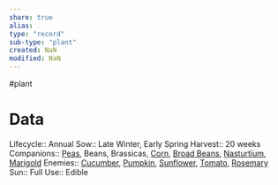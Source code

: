 ```yaml
---
share: true
alias: 
type: "record"
sub-type: "plant"
created: NaN 
modified: NaN
---
```

 #plant
# Data
Lifecycle:: Annual
Sow:: Late Winter, Early Spring
Harvest:: 20 weeks
Companions:: [Peas](./Peas.md), Beans, Brassicas, [Corn](./Corn.md), [Broad Beans](Broad%20Beans.md), [Nasturtium](Nasturtium.md), [Marigold](Marigold.md)
Enemies:: [Cucumber](./Cucumber.md), [Pumpkin](./Pumpkin.md), [Sunflower](./Sunflower.md), [Tomato](Tomato.md), [Rosemary](./Rosemary.md)
Sun:: Full
Use:: Edible

